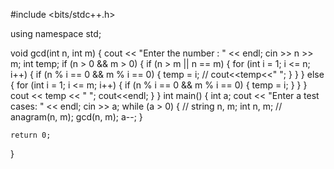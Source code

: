 #include <bits/stdc++.h>

using namespace std;

void gcd(int n, int m)
{
    cout << "Enter the number : " << endl;
    cin >> n >> m;
    int temp;
    if (n > 0 && m > 0)
    {
        if (n > m || n == m)
        {
            for (int i = 1; i <= n; i++)
            {
                if (n % i == 0 && m % i == 0)
                {
                    temp = i;
                    // cout<<temp<<" ";
                }
            }
        }
        else
        {
            for (int i = 1; i <= m; i++)
            {
                if (n % i == 0 && m % i == 0)
                {
                    temp = i;
                }
            }
        }
        cout << temp << " ";
        cout<<endl;
    }
}
int main()
{
    int a;
    cout << "Enter a test cases: " << endl;
    cin >> a;
    while (a > 0)
    {
        // string n, m;
        int n, m;
        // anagram(n, m);
        gcd(n, m);
        a--;
    }

    return 0;
}
